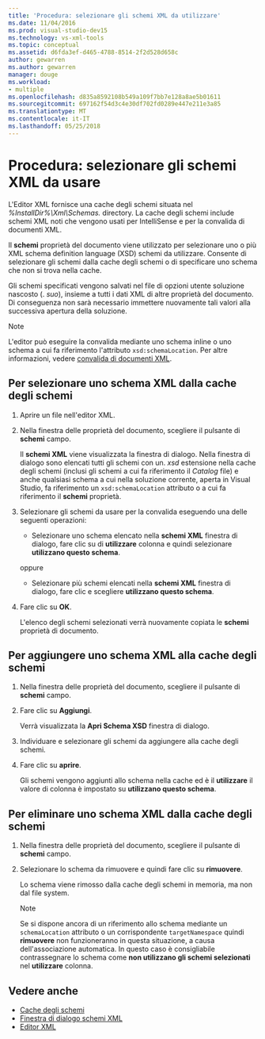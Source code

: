 ```yaml
---
title: 'Procedura: selezionare gli schemi XML da utilizzare'
ms.date: 11/04/2016
ms.prod: visual-studio-dev15
ms.technology: vs-xml-tools
ms.topic: conceptual
ms.assetid: d6fda3ef-d465-4788-8514-2f2d528d658c
author: gewarren
ms.author: gewarren
manager: douge
ms.workload:
- multiple
ms.openlocfilehash: d835a8592108b549a109f7bb7e128a8ae5b01611
ms.sourcegitcommit: 697162f54d3c4e30df702fd0289e447e211e3a85
ms.translationtype: MT
ms.contentlocale: it-IT
ms.lasthandoff: 05/25/2018
---
```

# <a name="how-to-select-the-xml-schemas-to-use"></a>Procedura: selezionare gli schemi XML da usare

L'Editor XML fornisce una cache degli schemi situata nel *%InstallDir%\Xml\Schemas.* directory. La cache degli schemi include schemi XML noti che vengono usati per IntelliSense e per la convalida di documenti XML.

Il **schemi** proprietà del documento viene utilizzato per selezionare uno o più XML schema definition language (XSD) schemi da utilizzare. Consente di selezionare gli schemi dalla cache degli schemi o di specificare uno schema che non si trova nella cache.

Gli schemi specificati vengono salvati nel file di opzioni utente soluzione nascosto (. *suo*), insieme a tutti i dati XML di altre proprietà del documento. Di conseguenza non sarà necessario immettere nuovamente tali valori alla successiva apertura della soluzione.

> [!NOTE]
> L'editor può eseguire la convalida mediante uno schema inline o uno schema a cui fa riferimento l'attributo `xsd:schemaLocation`. Per altre informazioni, vedere [convalida di documenti XML](../xml-tools/xml-document-validation.md).

## <a name="to-select-an-xml-schema-from-the-schema-cache"></a>Per selezionare uno schema XML dalla cache degli schemi

1.  Aprire un file nell'editor XML.

2.  Nella finestra delle proprietà del documento, scegliere il pulsante di **schemi** campo.

     Il **schemi XML** viene visualizzata la finestra di dialogo. Nella finestra di dialogo sono elencati tutti gli schemi con un. *xsd* estensione nella cache degli schemi (inclusi gli schemi a cui fa riferimento il *Catalog* file) e anche qualsiasi schema a cui nella soluzione corrente, aperta in Visual Studio, fa riferimento un `xsd:schemaLocation` attributo o a cui fa riferimento il **schemi** proprietà.

3.  Selezionare gli schemi da usare per la convalida eseguendo una delle seguenti operazioni:

    -   Selezionare uno schema elencato nella **schemi XML** finestra di dialogo, fare clic su di **utilizzare** colonna e quindi selezionare **utilizzano questo schema**.

     oppure

    -   Selezionare più schemi elencati nella **schemi XML** finestra di dialogo, fare clic e scegliere **utilizzano questo schema**.

4.  Fare clic su **OK**.

     L'elenco degli schemi selezionati verrà nuovamente copiata le **schemi** proprietà di documento.

## <a name="to-add-an-xml-schema-to-the-schema-cache"></a>Per aggiungere uno schema XML alla cache degli schemi

1.  Nella finestra delle proprietà del documento, scegliere il pulsante di **schemi** campo.

2.  Fare clic su **Aggiungi**.

     Verrà visualizzata la **Apri Schema XSD** finestra di dialogo.

3.  Individuare e selezionare gli schemi da aggiungere alla cache degli schemi.

4.  Fare clic su **aprire**.

     Gli schemi vengono aggiunti allo schema nella cache ed è il **utilizzare** il valore di colonna è impostato su **utilizzano questo schema**.

## <a name="to-delete-an-xml-schema-from-the-schema-cache"></a>Per eliminare uno schema XML dalla cache degli schemi

1.  Nella finestra delle proprietà del documento, scegliere il pulsante di **schemi** campo.

2.  Selezionare lo schema da rimuovere e quindi fare clic su **rimuovere**.

     Lo schema viene rimosso dalla cache degli schemi in memoria, ma non dal file system.

    > [!NOTE]
    > Se si dispone ancora di un riferimento allo schema mediante un `schemaLocation` attributo o un corrispondente `targetNamespace` quindi **rimuovere** non funzioneranno in questa situazione, a causa dell'associazione automatica. In questo caso è consigliabile contrassegnare lo schema come **non utilizzano gli schemi selezionati** nel **utilizzare** colonna.

## <a name="see-also"></a>Vedere anche

- [Cache degli schemi](../xml-tools/schema-cache.md)
- [Finestra di dialogo schemi XML](../xml-tools/xml-schemas-dialog-box.md)
- [Editor XML](../xml-tools/xml-editor.md)